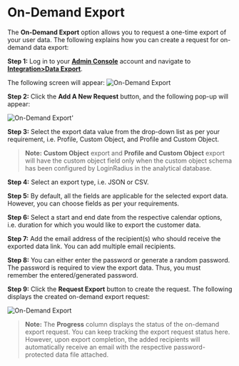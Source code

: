 # On-Demand Export

The **On-Demand Export** option allows you to request a one-time export of your user data. The following explains how you can create a request for on-demand data export:

**Step 1:** Log in to your [**Admin Console**](https://adminconsole.loginradius.com/) account and navigate to [**Integration>Data Export**](https://adminconsole.loginradius.com/integration/data-export/on-demand-export).

The following screen will appear:
![On-Demand Export](https://apidocs.lrcontent.com/images/DE_206235e83d8a1cdc1e2.60263275.png "On-Demand Export")

**Step 2:** Click the **Add A New Request** button, and the following pop-up will appear:

![On-Demand Export](https://apidocs.lrcontent.com/images/de2_278435e83d8d566b595.39992476.png "On-Demand Export")'

**Step 3:** Select the export data value from the drop-down list as per your requirement, i.e. Profile, Custom Object, and Profile and Custom Object.

> **Note:** **Custom Object** export and **Profile and Custom Object** export will have the custom object field only when the custom object schema has been configured by LoginRadius in the analytical database.

**Step 4:** Select an export type, i.e. JSON or CSV.

**Step 5:** By default, all the fields are applicable for the selected export data. However, you can choose fields as per your requirements.

**Step 6:** Select a start and end date from the respective calendar options, i.e. duration for which you would like to export the customer data.

**Step 7:** Add the email address of the recipient(s) who should receive the exported data link. You can add multiple email recipients.

**Step 8:** You can either enter the password or generate a random password. The password is required to view the export data. Thus, you must remember the entered/generated password.

**Step 9:** Click the **Request Export** button to create the request. The following displays the created on-demand export request:

![On-Demand Export](https://apidocs.lrcontent.com/images/cde1_272565e84eed0d7a739.86436602.png "On-Demand Export")

> **Note:** The **Progress** column displays the status of the on-demand export request. You can keep tracking the export request status here. However, upon export completion, the added recipients will automatically receive an email with the respective password-protected data file attached.
